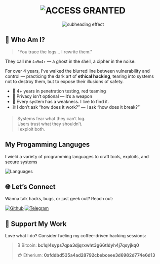 <!-- SEO Meta Tags -->
<!--
  Title: Cybersecurity Engineer | Ethical Hacker | Reverse Engineer
  Description: I’m a cybersecurity enthusiast, penetration tester, and open source contributor who builds and breaks things in the digital shadows.
  Keywords: cybersecurity, ethical hacker, penetration testing, reverse engineering, linux, open source, python developer, red teaming, dark web tools, 4n9m4r
-->

<!-- ASCII glitch effect -->
<h1 align="center">
  <img src="https://readme-typing-svg.herokuapp.com?duration=1000&center=true&font=Consolas&weight=900&size=50&pause=1000&color=00FF00&vCenter=true&repeat=false&width=435&height=70&lines=ACCESS+GRANTED" alt="ACCESS GRANTED" />
</h1>

<p align="center">
  <img src="https://readme-typing-svg.herokuapp.com/?center=true&vCenter=true&pause=2000&lines=No+System+Is+Safe.;I+breach+firewalls+,+not+hearts.;You+trace+the+logs…+I+rewrite+them." alt="subheading effect" />
</p>

<p align="center">
  
## 💾 Who Am I?

> "You trace the logs… I rewrite them."

They call me `4n9m4r` — a ghost in the shell, a cipher in the noise.

For over 4 years, I've walked the blurred line between vulnerability and control — practicing the dark art of **ethical hacking**, tearing into systems not to destroy them, but to expose their illusions of safety.

- 🧬 4+ years in penetration testing, red teaming
- 🔐 Privacy isn’t optional — it’s a weapon  
- 🧠 Every system has a weakness. I live to find it.
- ⛓ I don’t ask “how does it work?” — I ask “how does it break?”

> Systems fear what they can’t log.  
> Users trust what they shouldn’t.  
> I exploit both.

## My Progamming Languges
I wield a variety of programming languages to craft tools, exploits, and secure systems

<p>    
   <img src="https://skillicons.dev/icons?i=py,cs,c,cpp,php,js,ruby,perl,bash,powershell,linux,mysql,sqlite,nginx,gitlab,github,git,docker,qt,visualstudio,vscode,arduino,md,ps,regex,wordpress" alt="Languages"/>
</p>

## 🌐 Let’s Connect
Wanna talk hacks, bugs, or just geek out? Reach out:

[![Github](https://img.shields.io/badge/GitHub-000?style=for-the-badge&logo=github&logoColor=white)](https://www.github.com/4n9m4r)
[![Telegram](https://img.shields.io/badge/Telegram-2B9BD2?style=for-the-badge&logo=telegram&logoColor=white)](https://t.me/W17ch_K1n9_0f_4n9m4r)


## 💸 Support My Work
Love what I do? Consider fueling my coffee-driven hacking sessions:

> ₿ Bitcoin: **bc1ql4syps7qpa3djqrxwht3g66tldyh4j7qsyjkq0**
> 
> 💳 Etherium: **0xfddbd535a4ad28792cbebceee3d6982d774e6d13**


</p>
